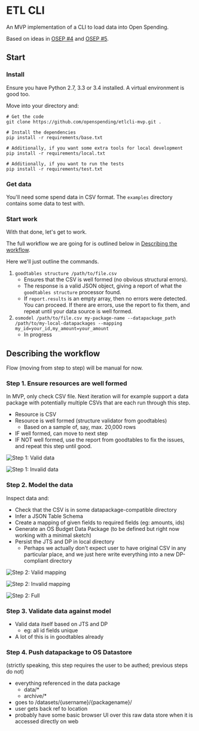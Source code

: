 # ETL CLI

An MVP implementation of a CLI to load data into Open Spending.

Based on ideas in [OSEP #4](http://labs.openspending.org/osep/04-openspending-data-package.html) and
[OSEP #5](http://labs.openspending.org/osep/05-etl-workflow.html).


## Start

### Install

Ensure you have Python 2.7, 3.3 or 3.4 installed. A virtual environment is good too.

Move into your directory and:

```
# Get the code
git clone https://github.com/openspending/etlcli-mvp.git .

# Install the dependencies
pip install -r requirements/base.txt

# Additionally, if you want some extra tools for local development
pip install -r requirements/local.txt

# Additionally, if you want to run the tests
pip install -r requirements/test.txt
```

### Get data

You'll need some spend data in CSV format. The `examples` directory contains some data to test with.


### Start work

With that done, let's get to work.

The full workflow we are going for is outlined below in [Describing the workflow](#describing-the-workflow).

Here we'll just outline the commands.

1. `goodtables structure /path/to/file.csv`
    * Ensures that the CSV is well formed (no obvious structural errors).
    * The response is a valid JSON object, giving a report of what the
      `goodtables structure` processor found.
    * If `report.results` is an empty array, then no errors were detected.
      You can proceed. If there are errors, use the report to fix them, and
      repeat until your data source is well formed.
2. `osmodel /path/to/file.csv my-package-name --datapackage_path /path/to/my-local-datapackages --mapping my_id=your_id,my_amount=your_amount`
    * In progress


## Describing the workflow

Flow (moving from step to step) will be manual for now.

### Step 1. Ensure resources are well formed

In MVP, only check CSV file. Next iteration will for example support a
data package with potentially multiple CSVs that are each run through this step.

* Resource is CSV
* Resource is well formed (structure validator from goodtables)
    * Based on a sample of, say, max. 20,000 rows
* IF well formed, can move to next step
* IF NOT well formed, use the report from goodtables to fix the issues, and repeat this step until good.

![Step 1: Valid data](https://dl.dropboxusercontent.com/u/13029373/okfn/os/step1_valid.gif)

![Step 1: Invalid data](https://dl.dropboxusercontent.com/u/13029373/okfn/os/step1_invalid.gif)


### Step 2. Model the data

Inspect data and:

* Check that the CSV is in some datapackage-compatible directory
* Infer a JSON Table Schema
* Create a mapping of given fields to required fields (eg: amounts, ids)
* Generate an OS Budget Data Package (to be defined but right now working with a minimal sketch)
* Persist the JTS and DP in local directory
    * Perhaps we actually don't expect user to have original CSV in any particular place, and we just here write everything into a new DP-compliant directory

![Step 2: Valid mapping](https://dl.dropboxusercontent.com/u/13029373/okfn/os/step2_mapping_valid.gif)

![Step 2: Invalid mapping](https://dl.dropboxusercontent.com/u/13029373/okfn/os/step2_mapping_invalid.gif)

![Step 2: Full](https://dl.dropboxusercontent.com/u/13029373/okfn/os/step2_full.gif)

### Step 3. Validate data against model

* Valid data itself based on JTS and DP
    * eg: all id fields unique
* A lot of this is in goodtables already

### Step 4. Push datapackage to OS Datastore

(strictly speaking, this step requires the user to be authed; previous steps do not)

* everything referenced in the data package
    * data/*
    * archive/*
* goes to /datasets/{username}/{packagename}/
* user gets back ref to location
* probably have some basic browser UI over this raw data store when it is accessed directly on web
